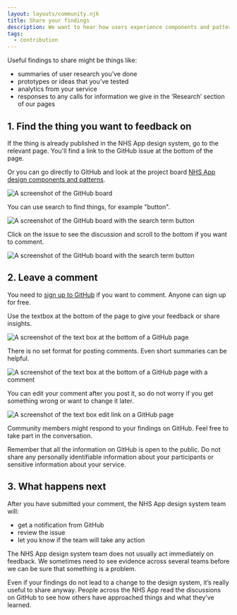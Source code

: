 ```yaml
---
layout: layouts/community.njk
title: Share your findings
description: We want to hear how users experience components and patterns in your service – it helps us improve the design system. You can do this by taking part in discussions on GitHub.
tags:
  - contribution
---
```


Useful findings to share might be things like:

- summaries of user research you’ve done
- prototypes or ideas that you’ve tested
- analytics from your service
- responses to any calls for information we give in the ‘Research’ section of our pages

## 1. Find the thing you want to feedback on

If the thing is already published in the NHS App design system, go to the relevant page. You'll find a link to the GitHub issue at the bottom of the page.

Or you can go directly to GitHub and look at the project board [NHS App design components and patterns](https://github.com/orgs/nhsuk/projects/8).

![A screenshot of the GitHub board](/assets/images/github-board.png)

You can use search to find things, for example "button".

![A screenshot of the GitHub board with the search term button](/assets/images/github-board-search.png)

Click on the issue to see the discussion and scroll to the bottom if you want to comment.

![A screenshot of the GitHub board with the search term button](/assets/images/github-issue.png)

## 2. Leave a comment

You need to [sign up to GitHub](https://github.com/signup) if you want to comment. Anyone can sign up for free.

Use the textbox at the bottom of the page to give your feedback or share insights.

![A screenshot of the text box at the bottom of a GitHub page](/assets/images/github-comment.png)

There is no set format for posting comments. Even short summaries can be helpful.

![A screenshot of the text box at the bottom of a GitHub page with a comment](/assets/images/github-comment-message.png)

You can edit your comment after you post it, so do not worry if you get something wrong or want to change it later.

![A screenshot of the text box edit link on a GitHub page](/assets/images/github-comment-edit.png)

Community members might respond to your findings on GitHub. Feel free to take part in the conversation.

Remember that all the information on GitHub is open to the public. Do not share any personally identifiable information about your participants or sensitive information about your service.

## 3. What happens next

After you have submitted your comment, the NHS App design system team will:

- get a notification from GitHub
- review the issue
- let you know if the team will take any action

The NHS App design system team does not usually act immediately on feedback. We sometimes need to see evidence across several teams before we can be sure that something is a problem.

Even if your findings do not lead to a change to the design system, it’s really useful to share anyway. People across the NHS App read the discussions on GitHub to see how others have approached things and what they’ve learned.
